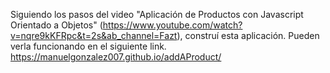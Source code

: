 Siguiendo los pasos del video "Aplicación de Productos con Javascript Orientado a Objetos" (https://www.youtube.com/watch?v=nqre9kKFRpc&t=2s&ab_channel=Fazt), construí esta aplicación.
Pueden verla funcionando en el siguiente link.
https://manuelgonzalez007.github.io/addAProduct/
